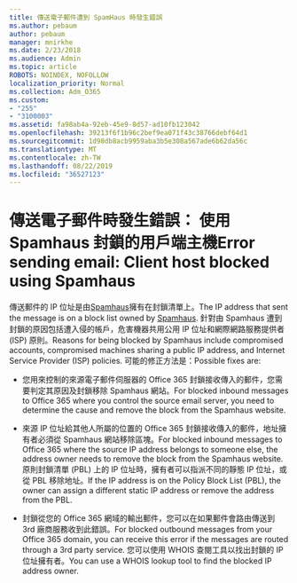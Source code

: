 ```yaml
---
title: 傳送電子郵件遭到 SpamHaus 時發生錯誤
ms.author: pebaum
author: pebaum
manager: mnirkhe
ms.date: 2/23/2018
ms.audience: Admin
ms.topic: article
ROBOTS: NOINDEX, NOFOLLOW
localization_priority: Normal
ms.collection: Adm_O365
ms.custom:
- "255"
- "3100003"
ms.assetid: fa98ab4a-92eb-45e9-8d57-ad10fb123042
ms.openlocfilehash: 39213f6f1b96c2bef9ea071f43c38766debf64d1
ms.sourcegitcommit: 1d98db8acb9959aba3b5e308a567ade6b62da56c
ms.translationtype: MT
ms.contentlocale: zh-TW
ms.lasthandoff: 08/22/2019
ms.locfileid: "36527123"
---
```

# <a name="error-sending-email-client-host-blocked-using-spamhaus"></a><span data-ttu-id="06508-102">傳送電子郵件時發生錯誤： 使用 Spamhaus 封鎖的用戶端主機</span><span class="sxs-lookup"><span data-stu-id="06508-102">Error sending email: Client host blocked using Spamhaus</span></span>

<span data-ttu-id="06508-103">傳送郵件的 IP 位址是由[Spamhaus](https://go.microsoft.com/fwlink/p/?linkid=123245)擁有在封鎖清單上。</span><span class="sxs-lookup"><span data-stu-id="06508-103">The IP address that sent the message is on a block list owned by [Spamhaus](https://go.microsoft.com/fwlink/p/?linkid=123245).</span></span> <span data-ttu-id="06508-104">針對由 Spamhaus 遭到封鎖的原因包括遭入侵的帳戶，危害機器共用公用 IP 位址和網際網路服務提供者 (ISP) 原則。</span><span class="sxs-lookup"><span data-stu-id="06508-104">Reasons for being blocked by Spamhaus include compromised accounts, compromised machines sharing a public IP address, and Internet Service Provider (ISP) policies.</span></span> <span data-ttu-id="06508-105">可能的修正方法是：</span><span class="sxs-lookup"><span data-stu-id="06508-105">Possible fixes are:</span></span>
  
- <span data-ttu-id="06508-106">您用來控制的來源電子郵件伺服器的 Office 365 封鎖接收傳入的郵件，您需要判定其原因及封鎖移除 Spamhaus 網站。</span><span class="sxs-lookup"><span data-stu-id="06508-106">For blocked inbound messages to Office 365 where you control the source email server, you need to determine the cause and remove the block from the Spamhaus website.</span></span>

- <span data-ttu-id="06508-107">來源 IP 位址給其他人所屬的位置的 Office 365 封鎖接收傳入的郵件，地址擁有者必須從 Spamhaus 網站移除區塊。</span><span class="sxs-lookup"><span data-stu-id="06508-107">For blocked inbound messages to Office 365 where the source IP address belongs to someone else, the address owner needs to remove the block from the Spamhaus website.</span></span> <span data-ttu-id="06508-108">原則封鎖清單 (PBL) 上的 IP 位址時，擁有者可以指派不同的靜態 IP 位址，或從 PBL 移除地址。</span><span class="sxs-lookup"><span data-stu-id="06508-108">If the IP address is on the Policy Block List (PBL), the owner can assign a different static IP address or remove the address from the PBL.</span></span>

- <span data-ttu-id="06508-109">封鎖從您的 Office 365 網域的輸出郵件，您可以在如果郵件會路由傳送到 3rd 廠商服務收到此錯誤。</span><span class="sxs-lookup"><span data-stu-id="06508-109">For blocked outbound messages from your Office 365 domain, you can receive this error if the messages are routed through a 3rd party service.</span></span> <span data-ttu-id="06508-110">您可以使用 WHOIS 查閱工具以找出封鎖的 IP 位址擁有者。</span><span class="sxs-lookup"><span data-stu-id="06508-110">You can use a WHOIS lookup tool to find the blocked IP address owner.</span></span>
